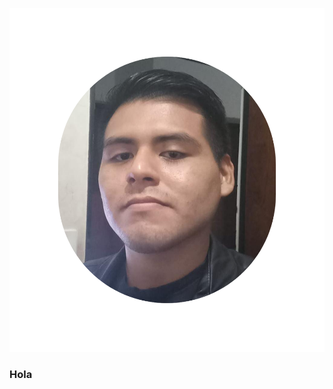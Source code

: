 <p align="center" width="30px" height="30px"><img src="./img/image.png" /></p>
<h3>Hola</h3>
<!---
adrian411997/adrian411997 is a ✨ special ✨ repository because its `README.md` (this file) appears on your GitHub profile.
You can click the Preview link to take a look at your changes.
--->
